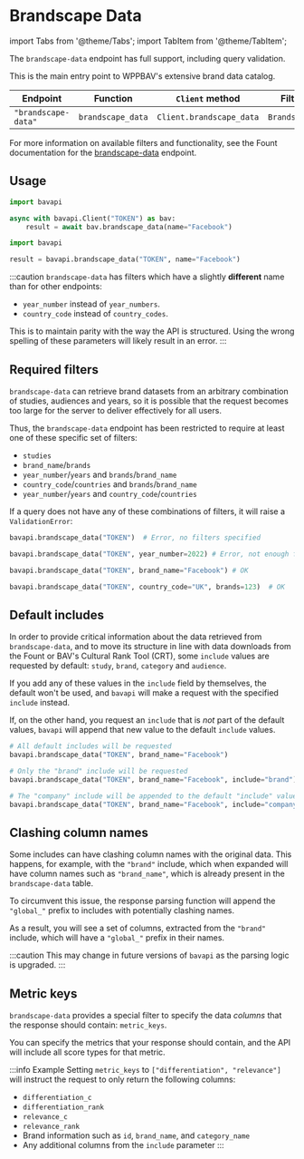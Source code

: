 # Brandscape Data

import Tabs from '@theme/Tabs';
import TabItem from '@theme/TabItem';

The `brandscape-data` endpoint has full support, including query validation.

This is the main entry point to WPPBAV's extensive brand data catalog.

| Endpoint            | Function          | `Client` method          | Filters class       |
| ------------------- | ----------------- | ------------------------ | ------------------- |
| `"brandscape-data"` | `brandscape_data` | `Client.brandscape_data` | `BrandscapeFilters` |

For more information on available filters and functionality, see the Fount documentation for the [brandscape-data](/core-resources/brandscape-data.md) endpoint.

## Usage

<Tabs>
  <TabItem value="async" label="Async" default>

```py title="Using Client asynchronously"
import bavapi

async with bavapi.Client("TOKEN") as bav:
    result = await bav.brandscape_data(name="Facebook")
```

  </TabItem>
  <TabItem value="sync" label="Sync">

```py title="Using top-level functions"
import bavapi

result = bavapi.brandscape_data("TOKEN", name="Facebook")
```

  </TabItem>
</Tabs>

:::caution
`brandscape-data` has filters which have a slightly **different** name than for other endpoints:

- `year_number` instead of `year_numbers`.
- `country_code` instead of `country_codes`.

This is to maintain parity with the way the API is structured. Using the wrong spelling of these parameters will likely result in an error.
:::

## Required filters

`brandscape-data` can retrieve brand datasets from an arbitrary combination of studies, audiences and years, so it is possible that the request becomes too large for the server to deliver effectively for all users.

Thus, the `brandscape-data` endpoint has been restricted to require at least one of these specific set of filters:

- `studies`
- `brand_name`/`brands`
- `year_number`/`years` and `brands`/`brand_name`
- `country_code`/`countries` and `brands`/`brand_name`
- `year_number`/`years` and `country_code`/`countries`

If a query does not have any of these combinations of filters, it will raise a `ValidationError`:

```py
bavapi.brandscape_data("TOKEN")  # Error, no filters specified

bavapi.brandscape_data("TOKEN", year_number=2022) # Error, not enough filters

bavapi.brandscape_data("TOKEN", brand_name="Facebook") # OK

bavapi.brandscape_data("TOKEN", country_code="UK", brands=123)  # OK
```

## Default includes

In order to provide critical information about the data retrieved from `brandscape-data`, and to move its structure in line with data downloads from the Fount or BAV's Cultural Rank Tool (CRT), some `include` values are requested by default: `study`, `brand`, `category` and `audience`.

If you add any of these values in the `include` field by themselves, the default won't be used, and `bavapi` will make a request with the specified `include` instead.

If, on the other hand, you request an `include` that is *not* part of the default values, `bavapi` will append that new value to the default `include` values.

```py
# All default includes will be requested
bavapi.brandscape_data("TOKEN", brand_name="Facebook")

# Only the "brand" include will be requested
bavapi.brandscape_data("TOKEN", brand_name="Facebook", include="brand")

# The "company" include will be appended to the default "include" values
bavapi.brandscape_data("TOKEN", brand_name="Facebook", include="company")

```

## Clashing column names

Some includes can have clashing column names with the original data. This happens, for example, with the `"brand"` include, which when expanded will have column names such as `"brand_name"`, which is already present in the `brandscape-data` table.

To circumvent this issue, the response parsing function will append the `"global_"` prefix to includes with potentially clashing names.

As a result, you will see a set of columns, extracted from the `"brand"` include, which will have a `"global_"` prefix in their names.

:::caution
This may change in future versions of `bavapi` as the parsing logic is upgraded.
:::

## Metric keys

`brandscape-data` provides a special filter to specify the data *columns* that the response should contain: `metric_keys`.

You can specify the metrics that your response should contain, and the API will include all score types for that metric.

:::info Example
Setting `metric_keys` to `["differentiation", "relevance"]` will instruct the request to only return the following columns:

- `differentiation_c`
- `differentiation_rank`
- `relevance_c`
- `relevance_rank`
- Brand information such as `id`, `brand_name`, and `category_name`
- Any additional columns from the `include` parameter
:::
